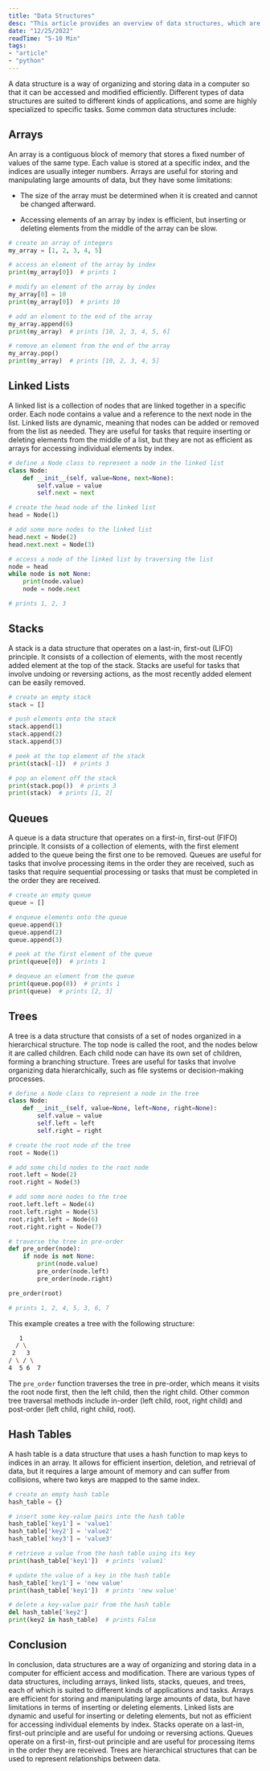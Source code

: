 ```yaml
---
title: "Data Structures"
desc: "This article provides an overview of data structures, which are ways of organizing and storing data in a computer so that it can be accessed and modified efficiently. The article covers several common data structures, including arrays, linked lists, stacks, queues, trees, and hash tables, and provides examples of how to create and manipulate these data structures in Python. The article explains the strengths and weaknesses of each data structure, and discusses when it is most appropriate to use each one. Choosing the right data structure for a particular task can greatly improve the efficiency and performance of an application."
date: "12/25/2022"
readTime: "5-10 Min"
tags: 
- "article"
- "python"
---
```


A data structure is a way of organizing and storing data in a computer so that it can be accessed and modified efficiently. Different types of data structures are suited to different kinds of applications, and some are highly specialized to specific tasks. Some common data structures include:

## Arrays

An array is a contiguous block of memory that stores a fixed number of values of the same type. Each value is stored at a specific index, and the indices are usually integer numbers. Arrays are useful for storing and manipulating large amounts of data, but they have some limitations:

- The size of the array must be determined when it is created and cannot be changed afterward.

- Accessing elements of an array by index is efficient, but inserting or deleting elements from the middle of the array can be slow.

```python
# create an array of integers
my_array = [1, 2, 3, 4, 5]

# access an element of the array by index
print(my_array[0])  # prints 1

# modify an element of the array by index
my_array[0] = 10
print(my_array[0])  # prints 10

# add an element to the end of the array
my_array.append(6)
print(my_array)  # prints [10, 2, 3, 4, 5, 6]

# remove an element from the end of the array
my_array.pop()
print(my_array)  # prints [10, 2, 3, 4, 5]
```



## Linked Lists

A linked list is a collection of nodes that are linked together in a specific order. Each node contains a value and a reference to the next node in the list. Linked lists are dynamic, meaning that nodes can be added or removed from the list as needed. They are useful for tasks that require inserting or deleting elements from the middle of a list, but they are not as efficient as arrays for accessing individual elements by index.

```python
# define a Node class to represent a node in the linked list
class Node:
    def __init__(self, value=None, next=None):
        self.value = value
        self.next = next

# create the head node of the linked list
head = Node(1)

# add some more nodes to the linked list
head.next = Node(2)
head.next.next = Node(3)

# access a node of the linked list by traversing the list
node = head
while node is not None:
    print(node.value)
    node = node.next

# prints 1, 2, 3

```



## Stacks

A stack is a data structure that operates on a last-in, first-out (LIFO) principle. It consists of a collection of elements, with the most recently added element at the top of the stack. Stacks are useful for tasks that involve undoing or reversing actions, as the most recently added element can be easily removed.

```python
# create an empty stack
stack = []

# push elements onto the stack
stack.append(1)
stack.append(2)
stack.append(3)

# peek at the top element of the stack
print(stack[-1])  # prints 3

# pop an element off the stack
print(stack.pop())  # prints 3
print(stack)  # prints [1, 2]

```



## Queues

A queue is a data structure that operates on a first-in, first-out (FIFO) principle. It consists of a collection of elements, with the first element added to the queue being the first one to be removed. Queues are useful for tasks that involve processing items in the order they are received, such as tasks that require sequential processing or tasks that must be completed in the order they are received.

```python
# create an empty queue
queue = []

# enqueue elements onto the queue
queue.append(1)
queue.append(2)
queue.append(3)

# peek at the first element of the queue
print(queue[0])  # prints 1

# dequeue an element from the queue
print(queue.pop(0))  # prints 1
print(queue)  # prints [2, 3]

```



## Trees

A tree is a data structure that consists of a set of nodes organized in a hierarchical structure. The top node is called the root, and the nodes below it are called children. Each child node can have its own set of children, forming a branching structure. Trees are useful for tasks that involve organizing data hierarchically, such as file systems or decision-making processes.

```python
# define a Node class to represent a node in the tree
class Node:
    def __init__(self, value=None, left=None, right=None):
        self.value = value
        self.left = left
        self.right = right

# create the root node of the tree
root = Node(1)

# add some child nodes to the root node
root.left = Node(2)
root.right = Node(3)

# add some more nodes to the tree
root.left.left = Node(4)
root.left.right = Node(5)
root.right.left = Node(6)
root.right.right = Node(7)

# traverse the tree in pre-order
def pre_order(node):
    if node is not None:
        print(node.value)
        pre_order(node.left)
        pre_order(node.right)

pre_order(root)

# prints 1, 2, 4, 5, 3, 6, 7

```

This example creates a tree with the following structure:

```bash
   1
  / \
 2   3
/ \ / \
4  5 6  7

```

The `pre_order` function traverses the tree in pre-order, which means it visits the root node first, then the left child, then the right child. Other common tree traversal methods include in-order (left child, root, right child) and post-order (left child, right child, root).

## Hash Tables

A hash table is a data structure that uses a hash function to map keys to indices in an array. It allows for efficient insertion, deletion, and retrieval of data, but it requires a large amount of memory and can suffer from collisions, where two keys are mapped to the same index.

```python
# create an empty hash table
hash_table = {}

# insert some key-value pairs into the hash table
hash_table['key1'] = 'value1'
hash_table['key2'] = 'value2'
hash_table['key3'] = 'value3'

# retrieve a value from the hash table using its key
print(hash_table['key1'])  # prints 'value1'

# update the value of a key in the hash table
hash_table['key1'] = 'new value'
print(hash_table['key1'])  # prints 'new value'

# delete a key-value pair from the hash table
del hash_table['key2']
print(key2 in hash_table)  # prints False

```

## Conclusion

In conclusion, data structures are a way of organizing and storing data in a computer for efficient access and modification. There are various types of data structures, including arrays, linked lists, stacks, queues, and trees, each of which is suited to different kinds of applications and tasks. Arrays are efficient for storing and manipulating large amounts of data, but have limitations in terms of inserting or deleting elements. Linked lists are dynamic and useful for inserting or deleting elements, but not as efficient for accessing individual elements by index. Stacks operate on a last-in, first-out principle and are useful for undoing or reversing actions. Queues operate on a first-in, first-out principle and are useful for processing items in the order they are received. Trees are hierarchical structures that can be used to represent relationships between data.